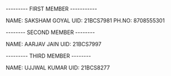 --------- FIRST MEMBER -----------

NAME: SAKSHAM GOYAL        UID: 21BCS7981          PH.NO: 8708555301

-------- SECOND MEMBER --------

NAME: AARJAV JAIN          UID: 21BCS7997 

--------- THIRD MEMBER --------

NAME: UJJWAL KUMAR         UID: 21BCS8277
